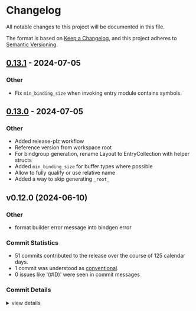 # Changelog

All notable changes to this project will be documented in this file.

The format is based on [Keep a Changelog](https://keepachangelog.com/en/1.0.0/),
and this project adheres to [Semantic Versioning](https://semver.org/spec/v2.0.0.html).

## [0.13.1](https://github.com/Swoorup/wgsl-bindgen/compare/wgsl_bindgen-v0.13.0...wgsl_bindgen-v0.13.1) - 2024-07-05

### Other
- Fix `min_binding_size` when invoking entry module contains symbols.

## [0.13.0](https://github.com/Swoorup/wgsl-bindgen/compare/wgsl_bindgen-v0.12.0...wgsl_bindgen-v0.13.0) - 2024-07-05

### Other
- Added release-plz workflow
- Reference version from workspace root
- For bindgroup generation, rename Layout to EntryCollection with helper structs
- Added `min_binding_size` for buffer types where possible
- Allow to fully qualify or use relative name
- Added a way to skip generating `_root_`

## v0.12.0 (2024-06-10)

<csr-id-e52a9dbe660a417afa371f480be161d58f1dd642/>

### Other

 - <csr-id-e52a9dbe660a417afa371f480be161d58f1dd642/> format builder error message into bindgen error

### Commit Statistics

<csr-read-only-do-not-edit/>

 - 51 commits contributed to the release over the course of 125 calendar days.
 - 1 commit was understood as [conventional](https://www.conventionalcommits.org).
 - 0 issues like '(#ID)' were seen in commit messages

### Commit Details

<csr-read-only-do-not-edit/>

<details><summary>view details</summary>

 * **Uncategorized**
    - Added changelog ([`cd55d10`](https://github.com/Swoorup/wgsl-bindgen/commit/cd55d10c57f1e159a0c31988c67559b559a68ace))
    - Release wgsl_bindgen v0.12.0 ([`d61fd9e`](https://github.com/Swoorup/wgsl-bindgen/commit/d61fd9e174877500ba86d089101ecba7c1b5886f))
    - Fix typo ([`22adeec`](https://github.com/Swoorup/wgsl-bindgen/commit/22adeece762ad8835a812fc448a3281ae6ce42f9))
    - Added non-working support for overridable constants ([`e1937d6`](https://github.com/Swoorup/wgsl-bindgen/commit/e1937d661f920812e3587d2cb70362cad15a613f))
    - Initial upgrade to wgpu 0.20 ([`92bf827`](https://github.com/Swoorup/wgsl-bindgen/commit/92bf8274c3bdc39e4332f558a653647be61c3d95))
    - Make the texture sample type filterable ([`0660ee1`](https://github.com/Swoorup/wgsl-bindgen/commit/0660ee19a21e65f6da14835fd9cd85924ae762b1))
    - Consolidate specifying versions in the root manifest ([`42d2822`](https://github.com/Swoorup/wgsl-bindgen/commit/42d2822da5a85e1964b4442db090a6991a5b30c3))
    - Added option to change the visibily of the export types ([`88fd877`](https://github.com/Swoorup/wgsl-bindgen/commit/88fd877fc2c75c35dee3d313d93d93e22ffcb75b))
    - Fix issues with texture_2d of type i32 or u32 ([`53c0c63`](https://github.com/Swoorup/wgsl-bindgen/commit/53c0c63f6e4ea2a2569182bea2e99874ca64461e))
    - Use the renamed crate include_absolute_path ([`6f485bf`](https://github.com/Swoorup/wgsl-bindgen/commit/6f485bf0beb05992d8d2a2ee1950738fd2e434fe))
    - Make SHADER_STRING public ([`ce4f68b`](https://github.com/Swoorup/wgsl-bindgen/commit/ce4f68b418241c3224240bab42e9cbe0bae52905))
    - Regex for all overrides ([`8ea7ffd`](https://github.com/Swoorup/wgsl-bindgen/commit/8ea7ffd65871af95aaeaff8da9d4589f20ff049c))
    - Simplify also for bulk options ([`d45d6f0`](https://github.com/Swoorup/wgsl-bindgen/commit/d45d6f0898c52fa7f8ad41abb7f466e6ae2aec25))
    - Adding custom padding field support ([`998f7a8`](https://github.com/Swoorup/wgsl-bindgen/commit/998f7a8f60b83424fff93e471f04adf7130a8f83))
    - Adjust size if custom alignment is specified. ([`a4b61c7`](https://github.com/Swoorup/wgsl-bindgen/commit/a4b61c7d52496499b92b029a3604053d2420b147))
    - Ability to override alignment for structs ([`cd26b91`](https://github.com/Swoorup/wgsl-bindgen/commit/cd26b91be29870ac629a1674a8a43ba98d46b6d6))
    - Use Result type for create_shader* when using `UseComposerWithPath` ([`80a7f95`](https://github.com/Swoorup/wgsl-bindgen/commit/80a7f9594330b6e982bb91bb12991df8b79cba70))
    - Seperate types, assertions, impls in generated output ([`c2c4dc9`](https://github.com/Swoorup/wgsl-bindgen/commit/c2c4dc956925aedef11d706cd7024c8b25593a66))
    - RustSourceItem => RustItem ([`ce2a91e`](https://github.com/Swoorup/wgsl-bindgen/commit/ce2a91eca61507ba237fd9828a84a5d00a6e2d99))
    - Pass entry point name to builders ([`4fc895b`](https://github.com/Swoorup/wgsl-bindgen/commit/4fc895bef6ce8a29b32611fc363ea68a40b60405))
    - Export quote, syn functions and macros ([`782f481`](https://github.com/Swoorup/wgsl-bindgen/commit/782f481c70bb5d8ae8381c0ddf83ec4ddc6a2a79))
    - Added extra bindings generator as prep for targetting non-wgpu libs ([`9b6204d`](https://github.com/Swoorup/wgsl-bindgen/commit/9b6204d62b4daa5f45c7d9a0ee05d41380f37650))
    - Added custom field mappings ([`4132659`](https://github.com/Swoorup/wgsl-bindgen/commit/4132659692ea4a34a7cf510829a470dc3390b269))
    - Avoid HashMap for more consitent shader bindings generation ([`fd6d144`](https://github.com/Swoorup/wgsl-bindgen/commit/fd6d144dafbcc6e234d479f5c7e5c53c93f0816c))
    - Rename ShaderRegistry to ShaderEntry in output ([`1461393`](https://github.com/Swoorup/wgsl-bindgen/commit/1461393b0710e23a028478f1df131191f2398c2e))
    - Added mandatory workspace root option used for resolving imports ([`d20d3d5`](https://github.com/Swoorup/wgsl-bindgen/commit/d20d3d5176984f305d4a3e190500c4601671af85))
    - Add shader labels ([`c8a129b`](https://github.com/Swoorup/wgsl-bindgen/commit/c8a129bc5529a468eb29687b20ce4c40e6fa647f))
    - Feature shader registry and shader defines ([`187c7f4`](https://github.com/Swoorup/wgsl-bindgen/commit/187c7f417ec9be4543168c462ed6d171ba3180c6))
    - Added multiple shader source option ([`db90739`](https://github.com/Swoorup/wgsl-bindgen/commit/db90739cec926b464eb6fafb8f1254c42ad91201))
    - Add ability to override struct and path based source type ([`1d4ee0a`](https://github.com/Swoorup/wgsl-bindgen/commit/1d4ee0a552ffe4e6a9298f183bd3c9b617635908))
    - Short const constructors and fix demangle in comments ([`a49be89`](https://github.com/Swoorup/wgsl-bindgen/commit/a49be89ca98ca65ca296717b0f98e24530ad11b0))
    - Rename Capabilities to WgslShaderIRCapabilities, and update test ([`1cad0cb`](https://github.com/Swoorup/wgsl-bindgen/commit/1cad0cbe5ff581810b770c6fb95940f1472c7fd1))
    - Reexport Capabilities ([`7262606`](https://github.com/Swoorup/wgsl-bindgen/commit/7262606a6d0880c9f8aa8872197a3e151a16975b))
    - Allow setting capabilities ([`b6df117`](https://github.com/Swoorup/wgsl-bindgen/commit/b6df117b40909cfeb803c6a7782ab2d2dc906176))
    - Release new version ([`ec3d554`](https://github.com/Swoorup/wgsl-bindgen/commit/ec3d55412002d27c48200261b8e9853e9bfe8af2))
    - Make naga oil's error more useful ([`6a1bc45`](https://github.com/Swoorup/wgsl-bindgen/commit/6a1bc45524ffeb4386ff18f846588cf6c1ea0e1b))
    - Format builder error message into bindgen error ([`e52a9db`](https://github.com/Swoorup/wgsl-bindgen/commit/e52a9dbe660a417afa371f480be161d58f1dd642))
    - Ignore snake case warnings if struct is not camel case ([`54c563e`](https://github.com/Swoorup/wgsl-bindgen/commit/54c563eb3d89d9815d7391b599c1a86de3a14d25))
    - Minor corrections ([`194b3e4`](https://github.com/Swoorup/wgsl-bindgen/commit/194b3e4a66bfaad0ebc577670b50eec372701e35))
    - Added a mechanism to scan additional source directory ([`300a3d7`](https://github.com/Swoorup/wgsl-bindgen/commit/300a3d7aec20556712bd835d71a42ca375ae1da9))
    - Allow to use naga_oil compose in the generated output ([`f32c279`](https://github.com/Swoorup/wgsl-bindgen/commit/f32c279c02ea7760ce901533013f6d0da51674c5))
    - Fix direct item wgsl imports. ([`3e58108`](https://github.com/Swoorup/wgsl-bindgen/commit/3e581089e21b245bd85feecdc94f3f1d9310aacc))
    - Added failing test for direct path import for nested type ([`e014d4b`](https://github.com/Swoorup/wgsl-bindgen/commit/e014d4b6c5326a40d59291be96e24a3fd150d746))
    - Demangle bindgroup struct fields if imported from other wgsl files ([`7231f78`](https://github.com/Swoorup/wgsl-bindgen/commit/7231f78806e75a18af9f78005c3b016f16dcf1dc))
    - Add support for scalar types in bindings ([`4af047a`](https://github.com/Swoorup/wgsl-bindgen/commit/4af047aa976252211f31f882db8b5006fecb1977))
    - Add support for path based import. ([`d1e861d`](https://github.com/Swoorup/wgsl-bindgen/commit/d1e861dacd5cb04f1b74065448fde980cfc696b6))
    - Demangle name for consts items ([`5ec2c1a`](https://github.com/Swoorup/wgsl-bindgen/commit/5ec2c1a22c2b4c1855dee3d2d88fa0b46ad88d6c))
    - Updated docs, use stable features only ([`06401c5`](https://github.com/Swoorup/wgsl-bindgen/commit/06401c5eb0c5d867bee4aedf4b339f9cd373f9a5))
    - Support naga oil flavour of wgsl ([`99ea17c`](https://github.com/Swoorup/wgsl-bindgen/commit/99ea17c17bf682dd1ed9990341fb1a3aa119a6f6))
    - Enable Runtime Sized Array, Padding for bytemuck mode ([`9e21d1d`](https://github.com/Swoorup/wgsl-bindgen/commit/9e21d1dbe084f1588d7e03e2c93642ca3ffb2c05))
    - Create a fork ([`1c99e10`](https://github.com/Swoorup/wgsl-bindgen/commit/1c99e103625154dde0e357419f064e941e156f54))
</details>


